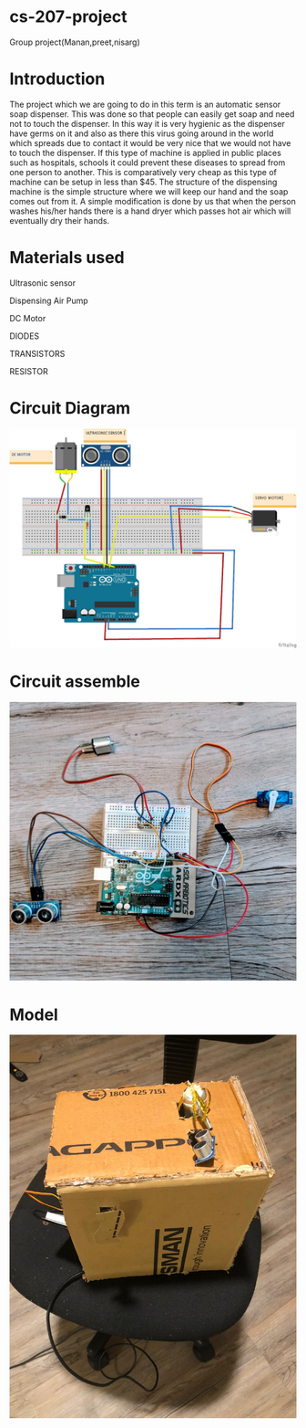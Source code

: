 # cs-207-project
Group project(Manan,preet,nisarg)

# Introduction 

The project which we are going to do in this term is an automatic sensor soap dispenser. This was done so that people can easily get soap and need not to touch the dispenser. In this way it is very hygienic as the dispenser have germs on it and also as there this virus going around in the world which spreads due to contact it would be very nice that we would not have to touch the dispenser. If this type of machine is applied in public places such as hospitals, schools it could prevent these diseases to spread from one person to another. This is comparatively very cheap as this type of machine can be setup in less than $45. The structure of the dispensing machine is the simple structure where we will keep our hand and the soap comes out from it. A simple modification is done by us that when the person washes his/her hands there is a hand dryer which passes hot air which will eventually dry their hands. 

# Materials used

Ultrasonic sensor

Dispensing Air Pump

DC Motor

DIODES

TRANSISTORS

RESISTOR

# Circuit Diagram

<img src="PROJECT207.jpeg">

# Circuit assemble

<img src="P207.jpeg">

# Model

<img src="gp207.jpeg">
